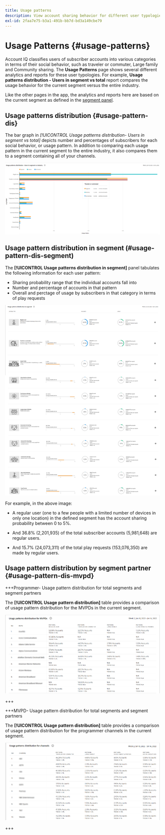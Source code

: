 ```yaml
---
title: Usage patterns
description: View account sharing behavior for different user typologies.
exl-id: 2faa7e75-b3a1-491b-bb7d-bd3a149cbe79
---
```

# Usage Patterns {#usage-patterns}

Account IQ classifies users of subscriber accounts into various categories in terms of their social behavior, such as traveler or commuter, Large family and Community sharing. The **Usage Patterns** page shows several different analytics and reports for these user typologies. For example, **Usage patterns distribution - Users in segment vs total** report compares the usage behavior for the current segment versus the entire industry.

Like the other pages in the app, the analytics and reports here are based on the current segment as defined in the [segment panel](/help/accountiq/segments-timeframe.md).

## Usage patterns distribution {#usage-pattern-dis}

The bar graph in *[!UICONTROL *Usage patterns distribution- Users in segment vs total]** depicts number and percentages of subscribers for each social behavior, or usage pattern. In addition to comparing each usage pattern in the current segment to the entire industry, it also compares them to a segment containing all of your channels.

![](assets/segment-users-industry.png)

## Usage pattern distribution in segment (#usage-pattern-dis-segment)

The **[!UICONTROL Usage patterns distribution in segment]** panel tabulates the following information for each user pattern:

* Sharing probability range that the individual accounts fall into
* Number and percentage of accounts in that pattern
* Overall and perctage of usage by subscribers in that category in terms of play requests

![](assets/usage-pattern-segmentwise.png)

For example, in the above image:

* A regular user (one to a few people with a limited number of devices in only one location) in the defined segment has the account sharing probability between 0 to 5%.

* And 36.8% (2,201,935) of the total subscriber accounts (5,981,648) are regular users.

* And 15.7% (24,073,311) of the total play requests (153,076,350) are made by regular users.

## Usage pattern distribution by segment partner {#usage-pattern-dis-mvpd}

+++Programmer- Usage pattern distribution for total segments and segment partners 

The **[!UICONTROL Usage pattern distribution]** table provides a comparison of usage pattern distribution for the MVPDs in the current segment.

![](assets/usage-patterns-mvpdwise.png)

+++

+++MVPD- Usage pattern distribution for total segments and segment partners 

The **[!UICONTROL Usage pattern distribution]** table provides a comparison of usage pattern distribution for the programmer channels in the current segment.

![](assets/usage-patterns-programmerwise.png)

+++
